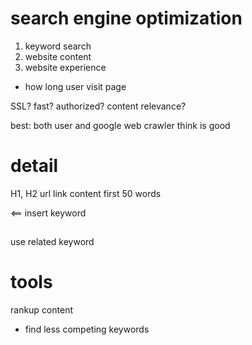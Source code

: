 # search engine optimization
1. keyword search
2. website content
3. website experience 
  - how long user visit page

SSL?
fast?
authorized?
content relevance?

best: both user and google web crawler think is good

# detail
H1, H2
url link
content first 50 words

<== insert keyword

## 
use related keyword


# tools
rankup content
  - find less competing keywords













